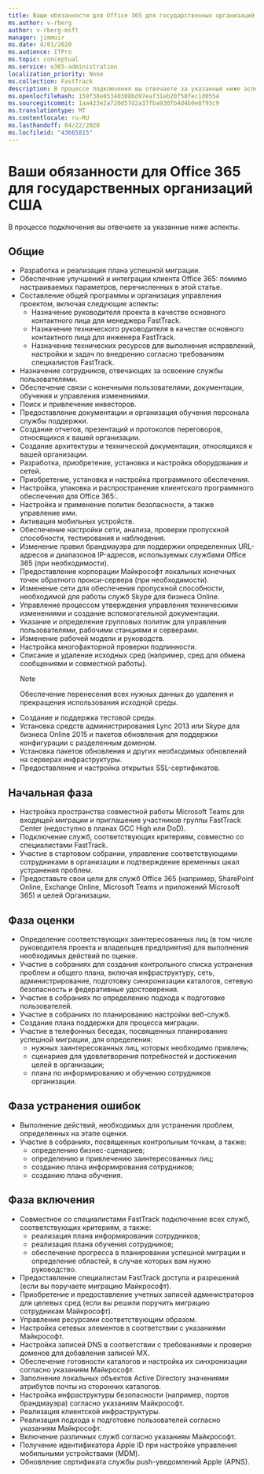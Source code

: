 ```yaml
---
title: Ваши обязанности для Office 365 для государственных организаций США
ms.author: v-rberg
author: v-rberg-msft
manager: jimmuir
ms.date: 4/01/2020
ms.audience: ITPro
ms.topic: conceptual
ms.service: o365-administration
localization_priority: None
ms.collection: FastTrack
description: В процессе подключения вы отвечаете за указанные ниже аспекты.
ms.openlocfilehash: 159f38e85340308bd97eaf31eb20f58fec1d0554
ms.sourcegitcommit: 1aa423e2a720d57d2a37fba930fb4d4b0e8f93c9
ms.translationtype: MT
ms.contentlocale: ru-RU
ms.lasthandoff: 04/22/2020
ms.locfileid: "43665815"
---
```

# <a name="your-responsibilities-for-office-365-us-government"></a>Ваши обязанности для Office 365 для государственных организаций США

В процессе подключения вы отвечаете за указанные ниже аспекты.
  
## <a name="general"></a>Общие

- Разработка и реализация плана успешной миграции.   
- Обеспечение улучшений и интеграции клиента Office 365: помимо настраиваемых параметров, перечисленных в этой статье.    
- Составление общей программы и организация управления проектом, включая следующие аспекты:     
  - Назначение руководителя проекта в качестве основного контактного лица для менеджера FastTrack.   
  - Назначение технического руководителя в качестве основного контактного лица для инженера FastTrack.  
  - Назначение технических ресурсов для выполнения исправлений, настройки и задач по внедрению согласно требованиям специалистов FastTrack.   
- Назначение сотрудников, отвечающих за освоение службы пользователями.    
- Обеспечение связи с конечными пользователями, документации, обучения и управления изменениями.    
- Поиск и привлечение инвесторов.     
- Предоставление документации и организация обучения персонала службы поддержки.     
- Создание отчетов, презентаций и протоколов переговоров, относящихся к вашей организации.     
- Создание архитектуры и технической документации, относящихся к вашей организации.     
- Разработка, приобретение, установка и настройка оборудования и сетей.    
- Приобретение, установка и настройка программного обеспечения.     
- Настройка, упаковка и распространение клиентского программного обеспечения для Office 365:.    
- Настройка и применение политик безопасности, а также управление ими.    
- Активация мобильных устройств.    
- Обеспечение настройки сети, анализа, проверки пропускной способности, тестирования и наблюдения. 
- Изменение правил брандмауэра для поддержки определенных URL-адресов и диапазонов IP-адресов, используемых службами Office 365 (при необходимости).
- Предоставление корпорации Майкрософт локальных конечных точек обратного прокси-сервера (при необходимости).     
- Изменение сети для обеспечения пропускной способности, необходимой для работы служб Skype для бизнеса Online.   
- Управление процессом утверждения управления техническими изменениями и создание вспомогательной документации.    
- Указание и определение групповых политик для управления пользователями, рабочими станциями и серверами.    
- Изменение рабочей модели и руководств.   
- Настройка многофакторной проверки подлинности.   
- Списание и удаление исходных сред (например, сред для обмена сообщениями и совместной работы). 
    > [!NOTE]
    > Обеспечение перенесения всех нужных данных до удаления и прекращения использования исходной среды.   
- Создание и поддержка тестовой среды.  
- Установка средств администрирования Lync 2013 или Skype для бизнеса Online 2015 и пакетов обновления для поддержки конфигурации с разделенным доменом.    
- Установка пакетов обновления и других необходимых обновлений на серверах инфраструктуры.     
- Предоставление и настройка открытых SSL-сертификатов. 
    
## <a name="initiate-phase"></a>Начальная фаза

- Настройка пространства совместной работы Microsoft Teams для входящей миграции и приглашение участников группы FastTrack Center (недоступно в планах GCC High или DoD).   
- Подключение служб, соответствующих критериям, совместно со специалистами FastTrack.    
- Участие в стартовом собрании, управление соответствующими сотрудниками в организации и подтверждение временных шкал устранения проблем.    
- Предоставьте свои цели для служб Office 365 (например, SharePoint Online, Exchange Online, Microsoft Teams и приложений Microsoft 365) и целей Организации.
    
## <a name="assess-phase"></a>Фаза оценки

- Определение соответствующих заинтересованных лиц (в том числе руководителя проекта и владельцев предприятия) для выполнения необходимых действий по оценке.    
- Участие в собраниях для создания контрольного списка устранения проблем и общего плана, включая инфраструктуру, сеть, администрирование, подготовку синхронизации каталогов, сетевую безопасность и федеративные удостоверения. 
- Участие в собраниях по определению подхода к подготовке пользователей.     
- Участие в собраниях по планированию настройки веб-служб.    
- Создание плана поддержки для процесса миграции.    
- Участие в телефонных беседах, посвященных планированию успешной миграции, для определения:   
  - нужных заинтересованных лиц, которых необходимо привлечь;   
  - сценариев для удовлетворения потребностей и достижения целей в организации;   
  - плана по информированию и обучению сотрудников организации.
    
## <a name="remediate-phase"></a>Фаза устранения ошибок

- Выполнение действий, необходимых для устранения проблем, определенных на этапе оценки.  
- Участие в собраниях, посвященных контрольным точкам, а также:   
  - определению бизнес-сценариев;  
  - определению и привлечению заинтересованных лиц;  
  - созданию плана информирования сотрудников; 
  - созданию плана обучения.
    
## <a name="enable-phase"></a>Фаза включения

- Совместное со специалистами FastTrack подключение всех служб, соответствующих критериям, а также:  
  - реализация плана информирования сотрудников;   
  - реализация плана обучения сотрудников;   
  - обеспечение прогресса в планировании успешной миграции и определение областей, в случае которых вам нужно руководство.  
- Предоставление специалистам FastTrack доступа и разрешений (если вы поручаете миграцию Майкрософт).   
- Приобретение и предоставление учетных записей администраторов для целевых сред (если вы решили поручить миграцию сотрудникам Майкрософт).    
- Управление ресурсами соответствующим образом.     
- Настройка сетевых элементов в соответствии с указаниями Майкрософт.    
- Настройка записей DNS в соответствии с требованиями к проверке доменов для добавления записей MX.    
- Обеспечение готовности каталогов и настройка их синхронизации согласно указаниям Майкрософт.   
- Заполнение локальных объектов Active Directory значениями атрибутов почты из сторонних каталогов.    
- Настройка инфраструктуры безопасности (например, портов брандмауэра) согласно указаниям Майкрософт.    
- Реализация клиентской инфраструктуры.   
- Реализация подхода к подготовке пользователей согласно указаниям Майкрософт.    
- Включение различных служб согласно указаниям Майкрософт.    
- Получение идентификатора Apple ID при настройке управления мобильными устройствами (MDM).   
- Обновление сертификата службы push-уведомлений Apple (APNS).
  